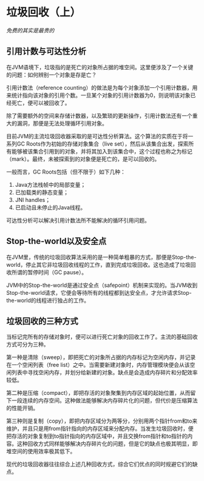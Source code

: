 # 垃圾回收（上）

*免费的其实是最贵的*

## 引用计数与可达性分析

在JVM语境下，垃圾指的是死亡的对象所占据的堆空间。这里便涉及了一个关键的问题：如何辨别一个对象是存是亡？

引用计数法（reference counting）的做法是为每个对象添加一个引用计数器，用来统计指向该对象的引用个数。一旦某个对象的引用计数器为0，则说明该对象已经死亡，便可以被回收了。

除了需要额外的空间来存储计数器，以及繁琐的更新操作，引用计数法还有一个重大的漏洞，那便是无法处理循环引用对象。

目前JVM的主流垃圾回收器采取的是可达性分析算法。这个算法的实质在于将一系列GC Roots作为初始的存储对象集合（live set），然后从该集合出发，探索所有能够被该集合引用到的对象，并将其加入到该集合中，这个过程也称之为标记（mark）。最终，未被探索到的对象便是死亡的，是可以回收的。

一般而言，GC Roots包括（但不限于）如下几种：
1. Java方法栈帧中的局部变量；
2. 已加载类的静态变量；
3. JNI handles；
4. 已启动且未停止的Java线程。

可达性分析可以解决引用计数法所不能解决的循环引用问题。

## Stop-the-world以及安全点

在JVM里，传统的垃圾回收算法采用的是一种简单粗暴的方式，那便是Stop-the-world，停止其它非垃圾回收线程的工作，直到完成垃圾回收。这也造成了垃圾回收所谓的暂停时间（GC pause）。

JVM中的Stop-the-world是通过安全点（safepoint）机制来实现的。当JVM收到Stop-the-world请求，它便会等待所有的线程都到达安全点，才允许请求Stop-the-world的线程进行独占的工作。

## 垃圾回收的三种方式

当标记完所有的存储对象时，便可以进行死亡对象的回收工作了。主流的基础回收方式可分为三种。

第一种是清除（sweep），即把死亡的对象所占据的内存标记为空闲内存，并记录在一个空闲列表（free list）之中。当需要新建对象时，内存管理模块便会从该空闲列表中寻找空闲内存，并划分给新建的对象。缺点是会造成内存碎片和分配效率较低。

第二种是压缩（compact），即把存活的对象聚集到内存区域的起始位置，从而留下一段连续的内存空间。这种做法能够解决内存碎片化的问题，但代价是压缩算法的性能开销。

第三种则是复制（copy），即把内存区域分为两等分，分别用两个指针from和to来维护，并且只是用from指针指向的内存区域来分配内存。当发生垃圾回收时，便把存活的对象复制到to指针指向的内存区域中，并且交换from指针和to指针的内容。这种回收方式同样能够解决内存碎片化的问题，但是它的缺点也极其明显，即堆空间的使用效率极其低下。

现代的垃圾回收器往往综合上述几种回收方式，综合它们优点的同时规避它们的缺点。
